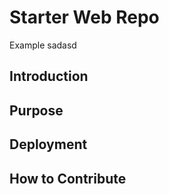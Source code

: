# Starter Web Repo

Example sadasd

## Introduction


## Purpose

## Deployment



## How to Contribute